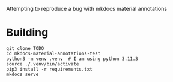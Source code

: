 Attempting to reproduce a bug with mkdocs material annotations

# Building

```
git clone TODO
cd mkdocs-material-annotations-test
python3 -m venv .venv  # I am using python 3.11.3
source ./.venv/bin/activate
pip3 install -r requirements.txt
mkdocs serve
```

